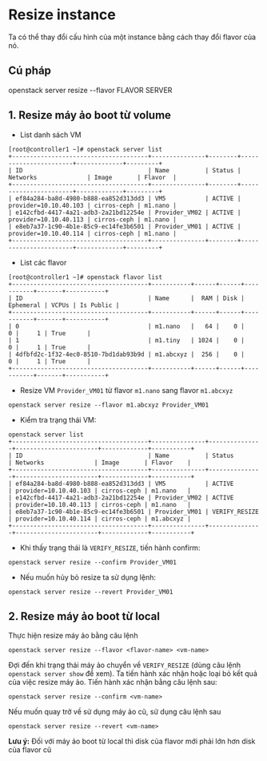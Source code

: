 # Resize instance

Ta có thể thay đổi cấu hình của một instance bằng cách thay đổi flavor của nó.

## Cú pháp

openstack server resize --flavor FLAVOR SERVER

## 1. Resize máy ảo boot từ volume

- List danh sách VM

```
[root@controller1 ~]# openstack server list
+--------------------------------------+---------------+--------+-----------------------+-------------+---------+
| ID                                   | Name          | Status | Networks              | Image       | Flavor  |
+--------------------------------------+---------------+--------+-----------------------+-------------+---------+
| ef84a284-ba8d-4980-b888-ea852d313dd3 | VM5           | ACTIVE | provider=10.10.40.103 | cirros-ceph | m1.nano |
| e142cfbd-4417-4a21-adb3-2a21bd12254e | Provider_VM02 | ACTIVE | provider=10.10.40.113 | cirros-ceph | m1.nano |
| e8eb7a37-1c90-4b1e-85c9-ec14fe3b6501 | Provider_VM01 | ACTIVE | provider=10.10.40.114 | cirros-ceph | m1.nano |
+--------------------------------------+---------------+--------+-----------------------+-------------+---------+
```

- List các flavor

```
[root@controller1 ~]# openstack flavor list
+--------------------------------------+-----------+------+------+-----------+-------+-----------+
| ID                                   | Name      |  RAM | Disk | Ephemeral | VCPUs | Is Public |
+--------------------------------------+-----------+------+------+-----------+-------+-----------+
| 0                                    | m1.nano   |   64 |    0 |         0 |     1 | True      |
| 1                                    | m1.tiny   | 1024 |    0 |         0 |     1 | True      |
| 4dfbfd2c-1f32-4ec0-8510-7bd1dab93b9d | m1.abcxyz |  256 |    0 |         0 |     1 | True      |
+--------------------------------------+-----------+------+------+-----------+-------+-----------+
```

- Resize VM `Provider_VM01` từ flavor `m1.nano` sang flavor `m1.abcxyz`

```
openstack server resize --flavor m1.abcxyz Provider_VM01
```

- Kiểm tra trạng thái VM:

```
openstack server list
+--------------------------------------+---------------+---------------+-----------------------+-------------+-----------+
| ID                                   | Name          | Status        | Networks              | Image       | Flavor    |
+--------------------------------------+---------------+---------------+-----------------------+-------------+-----------+
| ef84a284-ba8d-4980-b888-ea852d313dd3 | VM5           | ACTIVE        | provider=10.10.40.103 | cirros-ceph | m1.nano   |
| e142cfbd-4417-4a21-adb3-2a21bd12254e | Provider_VM02 | ACTIVE        | provider=10.10.40.113 | cirros-ceph | m1.nano   |
| e8eb7a37-1c90-4b1e-85c9-ec14fe3b6501 | Provider_VM01 | VERIFY_RESIZE | provider=10.10.40.114 | cirros-ceph | m1.abcxyz |
+--------------------------------------+---------------+---------------+-----------------------+-------------+-----------+
```

- Khi thấy trạng thái là `VERIFY_RESIZE`, tiến hành confirm:

```
openstack server resize --confirm Provider_VM01
```

- Nếu muốn hủy bỏ resize ta sử dụng lệnh:

```
openstack server resize --revert Provider_VM01
```

## 2. Resize máy ảo boot từ local

Thực hiện resize máy ảo bằng câu lệnh

```
openstack server resize --flavor <flavor-name> <vm-name>
```

Đợi đến khi trạng thái máy ảo chuyển về `VERIFY_RESIZE` (dùng câu lệnh `openstack server show` để xem). Ta tiến hành xác nhận hoặc loại bỏ kết quả của việc resize máy ảo. Tiến hành xác nhận bằng câu lệnh sau:

```
openstack server resize --confirm <vm-name>
```

Nếu muốn quay trở về sử dụng máy ảo cũ, sử dụng câu lệnh sau

```
openstack server resize --revert <vm-name>
```

**Lưu ý:** Đối với máy ảo boot từ local thì disk của flavor mới phải lớn hơn disk của flavor cũ